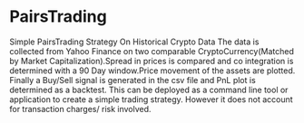 # PairsTrading
Simple PairsTrading Strategy On Historical Crypto Data 
The data is collected from Yahoo Finance on two comparable CryptoCurrency(Matched by Market Capitalization).Spread in prices is compared and co integration is determined with a 90 Day window.Price movement of the assets are plotted. Finally a Buy/Sell signal is generated in the csv file and PnL plot is determined as a backtest.
This can be deployed as a command line tool or application to create a simple trading strategy.
However it does not account for transaction charges/ risk involved.
